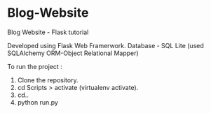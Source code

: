# Blog-Website
Blog Website - Flask tutorial 

Developed using Flask Web Framerwork. 
Database - SQL Lite (used SQLAlchemy ORM-Object Relational Mapper)
 
To run the project : 
1. Clone the repository.
2. cd Scripts > activate (virtualenv activate).
3. cd..
4. python run.py

